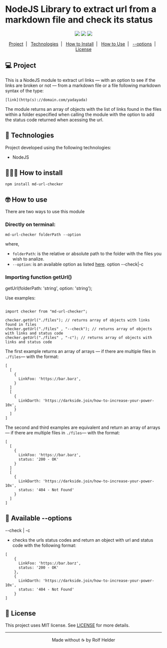 <h1>NodeJS Library to extract url from a markdown file and check its status</h1> 

<p align="center">
  <img src="https://img.shields.io/static/v1?label=NodeJS&message=16.15.1&color=green&style=for-the-badge&logo=typescript"/>
  <img src="https://img.shields.io/static/v1?label=License&message=MIT&color=blue"/>
  <img src="https://img.shields.io/static/v1?label=Repo_status&message=1.0.0&color=red"/>
</p>

<p align="center">
  <a href="#project">Project</a>&nbsp;&nbsp;|&nbsp;&nbsp;
  <a href="#technologies">Technologies</a>&nbsp;&nbsp;|&nbsp;&nbsp;
  <a href="#install">How to Install</a>&nbsp;&nbsp;|&nbsp;&nbsp;
  <a href="#use">How to Use</a>&nbsp;&nbsp;|&nbsp;&nbsp;
  <a href="#option">--options</a>&nbsp;&nbsp;|&nbsp;&nbsp;
  <a href="#license">License</a>
</p>

<h2 id="project">💻 Project</h2>

This is a NodeJS module to extract url links — with an option to see if the links are broken or not — from a markdown file or a file following markdown syntax of the type:

`[link](http(s)://domain.com/yadayada)`

The module returns an array of objects with the list of links found in the files within a folder especified when calling the module with the option to add the status code returned when acessing the url.

<h2 id="technologies">🧪 Technologies</h2>

Project developed using the following technologies:

- NodeJS

<h2 id="install">👨🏻‍🔧 How to install</h2>

`npm install md-url-checker`

<h2 id="use">🤓 How to use</h2>

There are two ways to use this module

### Directly on terminal:

`md-url-checker folderPath --option` 

where,
   
- `folderPath`: is the relative or absolute path to the folder with the files you wish to analize.
- `--option`: is an available option as listed <a href="#option">here</a>.
option --check|-c

### Importing function getUrl()

getUrl(folderPath: 'string', option: 'string');

Use examples:

```JS

import checker from "md-url-checker";

checker.getUrl("./files"); // returns array of objects with links found in files
checker.getUrl("./files" , "--check"); // returns array of objects with links and status code
checker.getUrl("./files" , "-c"); // returns array of objects with links and status code
```

The first example returns an array of arrays — if there are multiple files in `./files`— with the format:

```JS
[
  [
    {
      LinkFoo: 'https://bar.barz',
    }
  ]
  [
    {
      LinkDarth: 'https://darkside.join/how-to-increase-your-power-10x',
    }
  ]
]
```

The second and third examples are equivalent and return an array of arrays — if there are multiple files in `./files`— with the format:

```JS
[
  [
    {
      LinkFoo: 'https://bar.barz',
      status: '200 - OK'
    }
  ]
  [
    {
      LinkDarth: 'https://darkside.join/how-to-increase-your-power-10x',
      status: '404 - Not Found'
    }
  ]
]
```

<h2 id="option">📖 Available --options</h2>

--check | -c

- checks the urls status codes and return an object with url and status code with the following format:

```JS
[
    {
      LinkFoo: 'https://bar.barz',
      status: '200 - OK'
    },
    {
      LinkDarth: 'https://darkside.join/how-to-increase-your-power-10x',
      status: '404 - Not Found'
    }
]
```

<h2 id="license">📝 License</h2>

<p>This project uses MIT license. See <a href="https://en.wikipedia.org/wiki/MIT_License">LICENSE</a> for more details.</p> 

<hr>

<footer align="center">Made without ☕ by Rolf Helder</footer>
